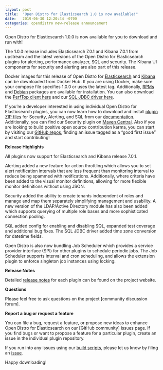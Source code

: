 ```yaml
---
layout: post
title:  "Open Distro for Elasticsearch 1.0 is now available!"
date:   2019-06-30 12:20:44 -0700
categories: opendistro new-release announcement
---
```

Open Distro for Elasticsearch 1.0.0 is now available for you to download and run with!

The 1.0.0 release includes Elasticsearch 7.0.1 and Kibana 7.0.1 from upstream and the latest versions of the Open Distro for Elasticsearch plugins for alerting, performance analyzer, SQL and security. The Kibana UI components for security and alerting are also part of this release.

Docker images for this release of Open Distro for [Elasticsearch] and [Kibana] can be downloaded from Docker Hub. If you are using Docker, make sure your compose file specifies 1.0.0 or uses the latest tag. Additionally, [RPMs] and [Debian] packages are available for installation. You can also download the [PerfTop client here] and our [SQL JDBC driver here].

If you’re a developer interested in using individual Open Distro for Elasticsearch plugins, you can now learn how to download and install [plugin ZIP files] for Security, Alerting, and SQL from our [documentation]. Additionally, you can find our Security plugin on [Maven Central]. Also if you are looking to build positive open source contribution karma, you can start by visiting our [GitHub repos], finding an issue tagged as a “good first issue” and start contributing!

**Release Highlights**

All plugins now support for Elasticsearch and Kibana release 7.0.1.

Alerting added a new feature for action throttling which allows you to set alert notification intervals that are less frequent than monitoring interval to reduce being spammed with notifications. Additionally, where criteria have been added to the visual monitor definitions, allowing for more flexible monitor definitions without using JSON.

Security added the ability to create tenants independent of roles and manage and map them separately simplifying management and usability. A new version of the LDAP/Active Directory module has also been added which supports querying of multiple role bases and more sophisticated connection pooling.

SQL added config for enabling and disabling SQL, expanded test coverage and additional bug fixes. The SQL JDBC driver added time zone conversion for datetime fields.

Open Distro is also now bundling Job Scheduler which provides a service provider interface (SPI) for other plugins to schedule periodic jobs. The Job Scheduler supports interval and cron scheduling, and allows the extension plugin to enforce singleton job instances using locking.

**Release Notes**

Detailed [release notes] for each plugin can be found on the project website.

**Questions**

Please feel free to ask questions on the project [community discussion forum].

**Report a bug or request a feature**

You can file a bug, request a feature, or propose new ideas to enhance Open Distro for Elasticsearch on our [GitHub community] issues page. If you find bugs or want to propose a feature for a particular plugin, create an issue in the individual plugin repository.

If you run into any issues using our [build scripts], please let us know by filing an [issue].

Happy downloading!

[Elasticsearch]: https://hub.docker.com/r/amazon/opendistro-for-elasticsearch
[Kibana]: https://hub.docker.com/r/amazon/opendistro-for-elasticsearch-kibana
[RPMs]: https://opendistro.github.io/for-elasticsearch-docs/docs/install/rpm/
[Debian]: https://opendistro.github.io/for-elasticsearch-docs/docs/install/deb/
[PerfTop client here]: https://www.npmjs.com/package/@aws/opendistro-for-elasticsearch-perftop
[SQL JDBC driver here]: https://www.npmjs.com/package/@aws/opendistro-for-elasticsearch-perftop
[plugin ZIP files]: https://opendistro.github.io/for-elasticsearch-docs/docs/install/plugins/
[documentation]: https://opendistro.github.io/for-elasticsearch-docs/docs/install/plugins/
[Maven Central]: https://mvnrepository.com/artifact/com.amazon.opendistroforelasticsearch
[GitHub repos]: https://github.com/opendistro-for-elasticsearch

[build scripts]: https://github.com/opendistro-for-elasticsearch/opendistro-build/
[issue]: https://github.com/opendistro-for-elasticsearch/opendistro-build/issues
[release notes]: https://discuss.opendistrocommunity.dev/t/open-distro-for-elasticsearch-1-0-0-is-now-available/986
